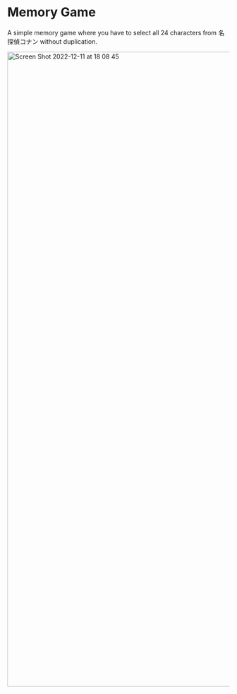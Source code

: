 # Memory Game

A simple memory game where you have to select all 24 characters from 名探偵コナン without duplication. 

<img width="1440" alt="Screen Shot 2022-12-11 at 18 08 45" src="https://user-images.githubusercontent.com/109743083/206895354-5c466ce9-60a0-4816-9002-ef5f247377f8.png">
